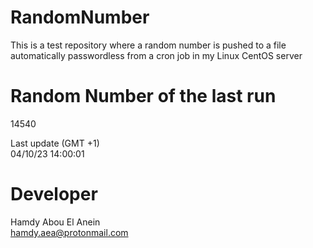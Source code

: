 # RandomNumber    
This is a test repository where a random number is pushed to a file automatically passwordless from a cron job in my Linux CentOS server    
# Random Number of the last run   
14540
      
Last update (GMT +1)    
04/10/23 14:00:01
# Developer    
Hamdy Abou El Anein   
hamdy.aea@protonmail.com
